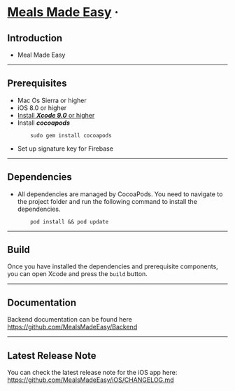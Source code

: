 # [Meals Made Easy](https://github.com/MealsMadeEasy/iOS) &middot;  

## Introduction
- Meal Made Easy
---
## Prerequisites
- Mac Os Sierra or higher
- iOS 8.0 or higher
- [Install ***Xcode 9.0*** or higher](https://developer.apple.com/xcode/)
- Install ***cocoapods***
    ```
        sudo gem install cocoapods
    ```
- Set up signature key for Firebase

---

## Dependencies
- All dependencies are managed by CocoaPods. You need to navigate to the project folder and run the following command to install the dependencies.

    ```
        pod install && pod update
    ```
---

## Build
Once you have installed the dependencies and prerequisite components, you can open Xcode and press the `build` button.

---

## Documentation
Backend documentation can be found here https://github.com/MealsMadeEasy/Backend

---

## Latest Release Note

You can check the latest release note for the iOS app here: 
https://github.com/MealsMadeEasy/iOS/CHANGELOG.md
